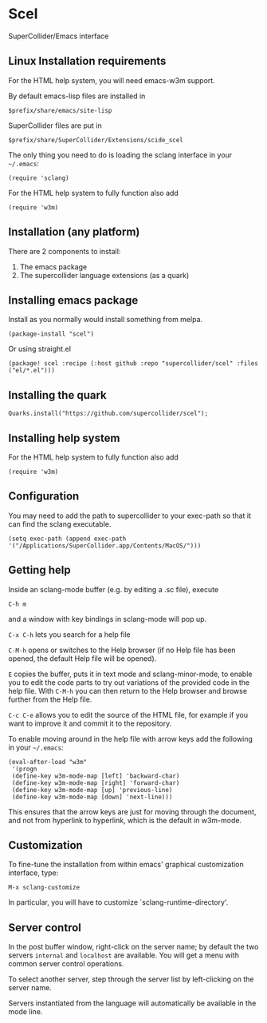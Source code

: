 Scel
====

SuperCollider/Emacs interface


Linux Installation requirements
-------------------------

For the HTML help system, you will need emacs-w3m support.

By default emacs-lisp files are installed in

`$prefix/share/emacs/site-lisp`

SuperCollider files are put in

`$prefix/share/SuperCollider/Extensions/scide_scel`


The only thing you need to do is loading the sclang interface in your `~/.emacs`:

```
(require 'sclang)
```

For the HTML help system to fully function also add
```
(require 'w3m)
```

Installation (any platform)
-----------------------

There are 2 components to install:
1. The emacs package
1. The supercollider language extensions (as a quark)

## Installing emacs package

Install as you normally would install something from melpa. 

``` emacs-lisp
(package-install "scel")
```

Or using straight.el
``` emacs-lisp
(package! scel :recipe (:host github :repo "supercollider/scel" :files ("el/*.el")))
```

## Installing the quark

``` supercollider
Quarks.install("https://github.com/supercollider/scel");
```
## Installing help system

For the HTML help system to fully function also add
``` emacs-lisp
(require 'w3m)
```

Configuration
-----------------------

You may need to add the path to supercollider to your exec-path so that it can find the sclang executable.

``` emacs-lisp
(setq exec-path (append exec-path '("/Applications/SuperCollider.app/Contents/MacOS/")))
```

Getting help
------------

Inside an sclang-mode buffer (e.g. by editing a .sc file), execute

`C-h m`

and a window with key bindings in sclang-mode will pop up.

`C-x C-h` lets you search for a help file

`C-M-h` opens or switches to the Help browser (if no Help file has been opened, the default Help file will be opened).

`E` copies the buffer, puts it in text mode and sclang-minor-mode, to enable you to edit the code parts to try out variations of the provided code in the help file. With `C-M-h` you can then return to the Help browser and browse further from the Help file.

`C-c C-e` allows you to edit the source of the HTML file, for example if you want to improve it and commit it to the repository.

To enable moving around in the help file with arrow keys add the following
in your `~/.emacs`:

```
(eval-after-load "w3m"
 '(progn
 (define-key w3m-mode-map [left] 'backward-char)
 (define-key w3m-mode-map [right] 'forward-char)
 (define-key w3m-mode-map [up] 'previous-line)
 (define-key w3m-mode-map [down] 'next-line)))
```

This ensures that the arrow keys are just for moving through the document, and not from hyperlink to hyperlink, which is the default in w3m-mode.


Customization
-------------

To fine-tune the installation from within emacs' graphical customization interface, type:

`M-x sclang-customize`

In particular, you will have to customize `sclang-runtime-directory'.


Server control
--------------

In the post buffer window, right-click on the server name; by default the two servers `internal` and `localhost` are available. You will get a menu with common server control operations.

To select another server, step through the server list by left-clicking on the server name.

Servers instantiated from the language will automatically be available
in the mode line.
